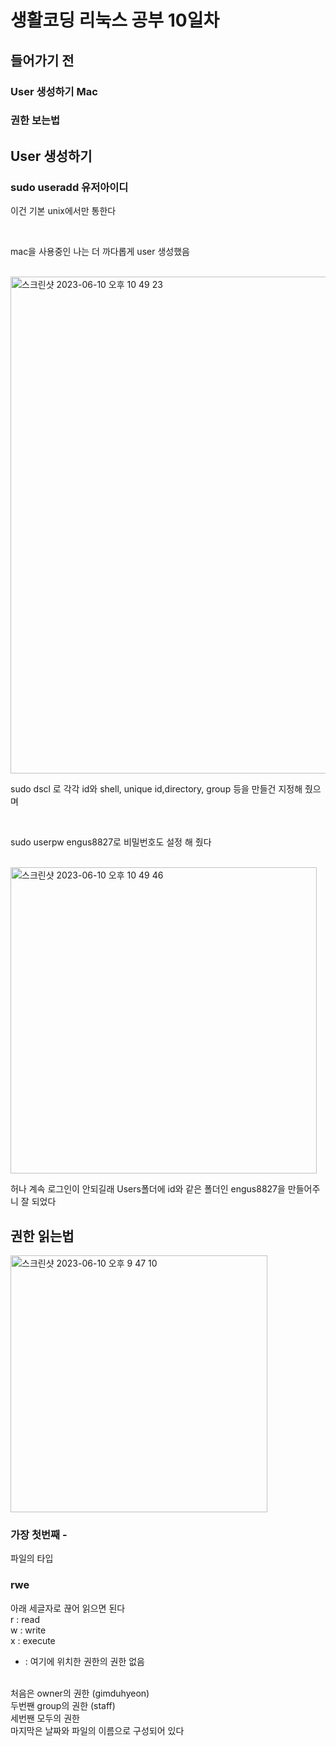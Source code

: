 <h1>생활코딩 리눅스 공부 10일차</h1>

<h2>들어가기 전</h2>

<h3>User 생성하기 Mac</h3>

<h3>권한 보는법</h3>

<h2>User 생성하기</h2>

<h3>sudo useradd 유저아이디</h3>

이건 기본 unix에서만 통한다

</br>

mac을 사용중인 나는 더 까다롭게 user 생성했음

</br>

<img width="795" alt="스크린샷 2023-06-10 오후 10 49 23" src="https://github.com/DuHyeon2/LinuxStudy/assets/83499405/349c33dd-dc71-4ab3-ac70-bed27140fd5a">

</br>

sudo dscl 로 각각 id와 shell, unique id,directory, group 등을 만들건 지정해 줬으며

</br>

sudo userpw engus8827로 비밀번호도 설정 해 줬다

</br>

<img width="490" alt="스크린샷 2023-06-10 오후 10 49 46" src="https://github.com/DuHyeon2/LinuxStudy/assets/83499405/1de7671c-b4b8-4965-a73d-35503ac3ebb2">

</br>

허나 계속 로그인이 안되길래 Users폴더에 id와 같은 폴더인 engus8827을 만들어주니 잘 되었다

<h2>권한 읽는법</h2>

<img width="411" alt="스크린샷 2023-06-10 오후 9 47 10" src="https://github.com/DuHyeon2/LinuxStudy/assets/83499405/91295864-9bdd-43b3-bb60-9f650fcd8244">

<h3>가장 첫번째 -</h3>

파일의 타입

<h3>rwe</h3>

아래 세글자로 끊어 읽으면 된다
</br>
r : read
</br>
w : write
</br>
x : execute
</br>
- : 여기에 위치한 권한의 권한 없음
</br>
처음은 owner의 권한 (gimduhyeon) 
</br>
두번짼 group의 권한 (staff)
</br>
세번짼 모두의 권한
</br>
마지막은 날짜와 파일의 이름으로 구성되어 있다
